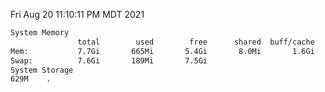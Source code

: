 Fri Aug 20 11:10:11 PM MDT 2021
```bash
System Memory
               total        used        free      shared  buff/cache   available
Mem:           7.7Gi       665Mi       5.4Gi       8.0Mi       1.6Gi       6.7Gi
Swap:          7.6Gi       189Mi       7.5Gi
System Storage
629M	.
```
